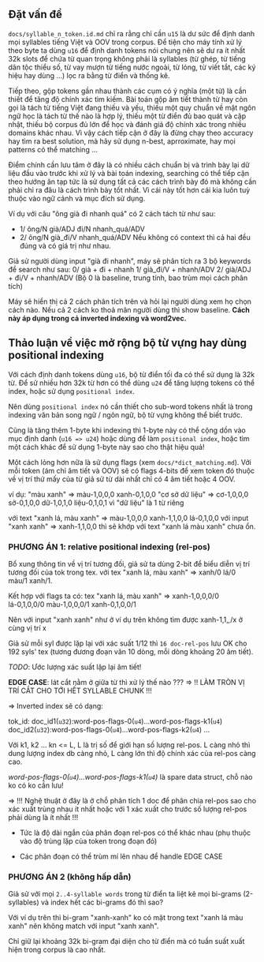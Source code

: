 ## Đặt vấn đề

`docs/syllable_n_token.id.md` chỉ ra rằng chỉ cần `u15` là dư sức để định danh mọi syllables tiếng Việt và OOV trong corpus. Để tiện cho máy tính xử lý theo byte ta dùng `u16` để định danh tokens nói chung nên sẽ dư ra ít nhất 32k slots để chứa từ quan trọng không phải là syllables (từ ghép, từ tiếng dân tộc thiểu số, từ vay mượn từ tiếng nước ngoài, từ lóng, từ viết tắt, các ký hiệu hay dùng ...) lọc ra bằng từ điển và thống kê.

Tiếp theo, gộp tokens gần nhau thành các cụm có ý nghĩa (một từ) là cần thiết để tăng độ chính xác tìm kiếm. Bài toán gộp âm tiết thành từ hay còn gọi là tách từ tiếng Việt đang thiếu và yếu, thiếu một quy chuẩn về mặt ngôn ngữ học là tách từ thế nào là hợp lý, thiếu một từ điển đủ bao quát và cập nhật, thiếu bộ corpus đủ lớn để học và đánh giá độ chính xác trong nhiều domains khác nhau. Vì vậy cách tiếp cận ở đây là đừng chạy theo accuracy hay tìm ra best solution, mà hãy sử dụng n-best, aprroximate, hay mọi patterns có thể matching ...

Điểm chính cần lưu tâm ở đây là có nhiều cách chuẩn bị và trình bày lại dữ liệu đầu vào trước khi xử lý và bài toán indexing, searching có thể tiếp cận theo hướng ăn tạp tức là sử dụng tất cả các cách trình bày đó mà không cần phải chỉ ra đâu là cách trình bày tốt nhất. Vì cái này tốt hơn cái kia luôn tuỳ thuộc vào ngữ cảnh và mục đích sử dụng.

Ví dụ với câu "ông già đi nhanh quá" có 2 cách tách từ như sau:
* 1/ ông/N già/ADJ đi/N nhanh_quá/ADV
* 2/ ông/N già_đi/V nhanh_quá/ADV
Nếu không có context thì cả hai đều đúng và có giá trị như nhau.

Giả sử người dùng input "già đi nhanh", máy sẽ phân tích ra 3 bộ keywords để search như sau:
0/ già + đi + nhanh
1/ già_đi/V + nhanh/ADV
2/ già/ADJ + đi/V + nhanh/ADV
(Bộ 0 là baseline, trung tính, bao trùm mọi cách phân tích)

Máy sẽ hiển thị cả 2 cách phân tích trên và hỏi lại người dùng xem họ chọn cách nào. Nếu cả 2 cách ko thoả mãn người dùng thì show baseline. __Cách này áp dụng trong cả inverted indexing và word2vec.__



## Thảo luận về việc mở rộng bộ từ vựng hay dùng positional indexing

Với cách định danh tokens dùng `u16`, bộ từ điển tối đa có thể sử dụng là 32k từ. Để sử nhiều hơn 32k từ hơn có thể dùng `u24` để tăng lượng tokens có thể index, hoặc sử dụng `positional index`. 

Nên dùng `positional index` nó cần thiết cho sub-word tokens nhất là trong indexing văn bản song ngữ / ngôn ngữ, bộ từ vựng không thể biết trước.

Cũng là tăng thêm 1-byte khi indexing thì 1-byte này có thể cộng dồn vào mục định danh (`u16 => u24`) hoặc dùng để làm `positional index`, hoặc tìm một cách khác để sử dụng 1-byte này sao cho thật hiệu quả!


Một cách lỏng hơn nữa là sử dụng flags (xem `docs/*dict_matching.md`). Với mỗi token (ám chỉ âm tiết và OOV) sẽ có flags 4-bits để xem token đó thuộc về vị trí thứ mấy của từ giả sử từ dài nhất chỉ có 4 âm tiết hoặc 4 OOV.

ví dụ:
"màu xanh" => màu-1,0,0,0 xanh-0,1,0,0
"cơ sở dữ liệu" => cơ-1,0,0,0 sở-0,1,0,0 dữ-1,0,1,0 liệu-0,1,0,1 vì "dữ liệu" là 1 từ riêng

với text "xanh lá, màu xanh" => màu-1,0,0,0 xanh-1,1,0,0 lá-0,1,0,0
với input "xanh xanh" => xanh-1,1,0,0 thì sẽ khớp với text "xanh lá màu xanh" chưa ổn.


### PHƯƠNG ÁN 1: relative positional indexing (rel-pos)

Bổ xung thông tin về vị trí tương đối, giả sử ta dùng 2-bit để biểu diễn vị trí tương đối của tok trong tex. với tex "xanh lá, màu xanh" => xanh/0 lá/0 màu/1 xanh/1.

Kết hợp với flags ta có: tex "xanh lá, màu xanh" 
=> xanh-1,0,0,0/0 lá-0,1,0,0/0 màu-1,0,0,0/1 xanh-0,1,0,0/1

Nên với input "xanh xanh" như ở ví dụ trên không tìm được xanh-1,1,*,*/x ở cùng vị trí x

Giả sử mỗi syl được lặp lại với xác suất 1/12 thì `16 doc-rel-pos` lưu OK cho 192 syls' tex (tương đương đoạn văn 10 dòng, mỗi dòng khoảng 20 âm tiết).

_TODO_: Ước lượng xác suất lặp lại âm tiết!

**EDGE CASE**: lát cắt nằm ở giữa từ thì xử lý thế nào ???
  => !! LÀM TRÒN VỊ TRÍ CẮT CHO TỚI HẾT SYLLABLE CHUNK !!!

=> Inverted index sẽ có dạng:

tok_id: 
  doc_id1(`u32`):word-pos-flags-0(`u4`)...word-pos-flags-k1(`u4`)
  doc_id2(`u32`):word-pos-flags-0(`u4`)...word-pos-flags-k2(`u4`)
  ...

Với k1, k2 ... kn <= L, L là trị số để giới hạn số lượng rel-pos. L càng nhỏ thì dung lượng index db càng nhỏ, L càng lớn thì độ chính xác của rel-pos càng cao. 

_word-pos-flags-0(`u4`)...word-pos-flags-k1(`u4`)_ là spare data struct, chỗ nào ko có ko cần lưu!

=> !!! Nghệ thuật ở đây là ở chỗ phân tích 1 doc để phân chia rel-pos sao cho xác xuất trùng nhau ít nhất hoặc với 1 xác xuất cho trước số lượng rel-pos phải dùng là ít nhất !!!
 
 * Tức là độ dài ngắn của phân đoạn rel-pos có thể khác nhau
   (phụ thuộc vào độ trùng lặp của token trong đoạn đó)
 
 * Các phân đoạn có thể trùm mí lên nhau để handle EDGE CASE


### PHƯƠNG ÁN 2 (không hấp dẫn)

Giả sử với mọi `2..4-syllable words` trong từ điển ta liệt kê mọi bi-grams (2-syllables) và index hết các bi-grams đó thì sao?

Với ví dụ trên thì bi-gram "xanh-xanh" ko có mặt trong text "xanh lá màu xanh" nên không match với input "xanh xanh".

Chỉ giữ lại khoảng 32k bi-gram đại diện cho từ điển mà có tuần suất xuất hiện trong corpus là cao nhất.